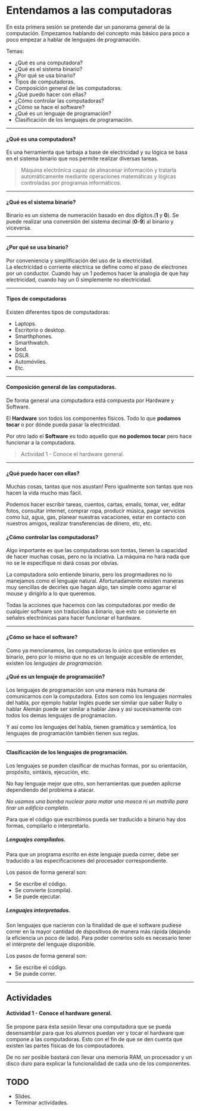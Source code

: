 # Entendamos a las computadoras

En esta primera sesión se pretende dar un panorama general de la computación. Empezamos hablando del concepto más básico para poco a poco empezar a hablar de lenguajes de programación.

Temas:
 - ¿Qué es una computadora?
 - ¿Qué es el sistema binario?
 - ¿Por qué se usa binario?
 - Tipos de computadoras.
 - Composición general de las computadoras.
 - ¿Qué puedo hacer con ellas?
 - ¿Cómo controlar las computadoras?
 - ¿Cómo se hace el software?
 - ¿Qué es un lenguaje de programación?
 - Clasificación de los lenguajes de programación.
---
#### ¿Qué es una computadora?
Es una herramienta que tarbaja a base de electricidad y su lógica se basa en el sistema binario que nos permite realizar diversas tareas.  

>  Máquina electrónica capaz de almacenar información y tratarla automáticamente mediante operaciones matemáticas y lógicas controladas por programas informáticos.


---  

#### ¿Qué es el sistema binario?  

Binario es un sistema de numeración basado en dos dígitos.(**1** y **0**). Se puede realizar una conversión del sistema decimal (**0**-**9**) al binario y viceversa.

---
#### ¿Por qué se usa binario?
Por conveniencia y simplificación del uso de la electricidad.  
La electricidad o corriente eléctrica se define como el paso de electrones por un conductor. Cuando hay un 1 podemos hacer la analogía de que hay electricidad, cuando hay un 0 simplemente no electricidad.

---
#### Tipos de computadoras
Existen diferentes tipos de computadoras:
- Laptops.
- Escritorio o desktop.
- Smarthphones.
- Smarthwatch.
- Ipod.
- DSLR.
- Automóviles.
- Etc.

---
#### Composición general de las computadoras.
De forma general una computadora está compuesta por Hardware y Software.   

El **Hardware** son todos los componentes físicos. Todo lo que **podamos tocar** o por dónde pueda pasar la electricidad.

Por otro lado el **Software** es todo aquello que **no podemos tocar** pero hace funcionar a la computadora.

> Actividad 1 - Conoce el hardware general.
---

#### ¿Qué puedo hacer con ellas?
Muchas cosas, tantas que nos asustan! Pero igualmente son tantas que nos hacen la vida mucho mas fácil.

Podemos hacer escribir tareas, cuentos, cartas, emails, tomar, ver, editar fotos, consultar internet, comprar ropa, producir música, pagar servicios como luz, agua, gas, planear nuestras vacaciones, estar en contacto con nuestros amigos, realizar transferencias de dinero, etc, etc.


#### ¿Cómo controlar las computadoras?
Algo importante es que las computadoras son tontas, tienen la capacidad de hacer muchas cosas, pero no la inciativa. La máquina no hará nada que no se le especifique ni dará cosas por obvias.

La computadora solo entiende binario, pero los progrmadores no lo manejamos como el lenguaje natural.
Afortunadamente existen maneras muy sencillas de decirles que hagan algo, tan simple como agarrar el mouse y dirigirlo a lo que queremos.

Todas la acciones que hacemos con las computadoras por medio de cualquier software son traducidas a binario, que esto se convierte en señales electrónicas para hacer funcionar el hardware.

---

#### ¿Cómo se hace el software?
Como ya mencionamos, las computadoras lo único que entienden es binario, pero por lo mismo que no es un lenguaje accesible de entender, existen los *lenguajes de programación.*


#### ¿Qué es un lenguaje de programación?

Los lenguajes de programación son una manera más humana de comunicarnos con la computadora. Estos son como los lenguajes normales del habla, por ejemplo hablar Inglés puede ser similar que saber Ruby o hablar Alemán puede ser similar a hablar Java y asi sucesivamente con todos los demas lenguajes de programacion.

Y así como los lenguajes del habla, tienen gramática y semántica, los lenguajes de programación también tienen sus reglas.

---

#### Clasificación de los lenguajes de programación.

Los lenguajes se pueden clasificar de muchas formas, por su orientación, propósito, sintáxis, ejecución, etc.

No hay lenguaje mejor que otro, son herramientas que pueden aplicrse dependiendo del problema a atacar.

*No usamos una bomba nuclear para matar una mosca ni un matrillo para tirar un edificio completo.*

Para que el código que escribimos pueda ser traducido a binario hay dos formas, compilarlo o interpretarlo.

##### Lenguajes compilados.
Para que un programa escrito en éste lenguaje pueda correr, debe ser traducido a las especificaciones del procesador correspondiente.  

Los pasos de forma general son:
- Se escribe el código.
- Se convierte (compila).
- Se puede ejecutar.

##### Lenguajes interpretados.
Son lenguajes que nacieron con la finalidad de que el software pudiese correr en la mayor cantidad de dspositivos de manera más rápida (dejando la eficiencia un poco de lado). Para poder correrlos solo es necesario tener el intérprete del lenguaje disponible.

Los pasos de forma general son:
- Se escribe el código.
- Se puede correr.

---
## Actividades
#### Actividad 1 - Conoce el hardware general.
Se propone para ésta sesión llevar una computadora que se pueda desensamblar para que los alumnos puedan ver y tocar el hardware que compone a las computadoras. Esto con el fin de que se den cuenta que existen las partes físicas de los compoutadores.

De no ser posible bastará con llevar una memoria RAM, un procesador y un disco duro para explicar la funcionalidad de cada uno de los componentes.

## TODO
- Slides.
- Terminar actividades.
